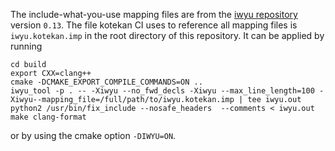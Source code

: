 The include-what-you-use mapping files are from the
[iwyu repository](https://github.com/include-what-you-use/include-what-you-use) version
`0.13`. The file kotekan CI uses to reference all mapping files is `iwyu.kotekan.imp` in the
root directory of this repository.
It can be applied by running
```
cd build
export CXX=clang++
cmake -DCMAKE_EXPORT_COMPILE_COMMANDS=ON ..
iwyu_tool -p . -- -Xiwyu --no_fwd_decls -Xiwyu --max_line_length=100 -Xiwyu--mapping_file=/full/path/to/iwyu.kotekan.imp | tee iwyu.out
python2 /usr/bin/fix_include --nosafe_headers  --comments < iwyu.out
make clang-format
```
or by using the cmake option `-DIWYU=ON`.
